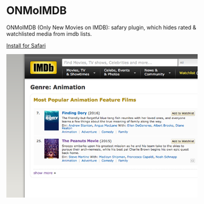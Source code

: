 # ONMoIMDB
ONMoIMDB (Only New Movies on IMDB): safary plugin, which hides rated & watchlisted media from imdb lists. 

[Install for Safari](https://github.com/lesyk/ONMoI/blob/master/ONMoI.safariextz)

![alt tag](https://github.com/lesyk/ONMoI/blob/master/Screen%20Shot.png)

